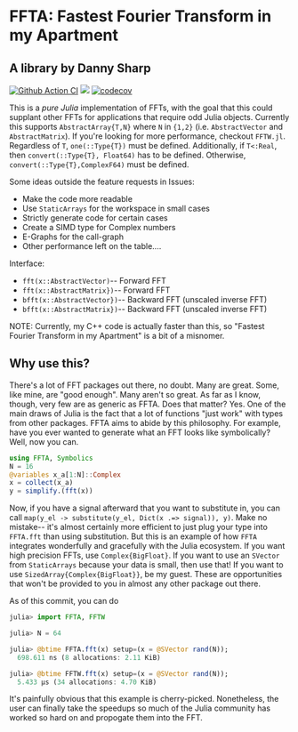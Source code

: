 # FFTA: Fastest Fourier Transform in my Apartment
## A library by Danny Sharp

[![Github Action CI](https://github.com/dannys4/FFTA.jl/workflows/CI/badge.svg)](https://github.com/dannys4/FFTA.jl/actions)
[![](https://img.shields.io/badge/docs-stable-blue.svg)](https://dannys4.github.io/FFTA.jl/stable/)
[![codecov](https://codecov.io/gh/dannys4/FFTA.jl/branch/main/graph/badge.svg)](https://codecov.io/gh/dannys4/FFTA.jl)

This is a *pure Julia* implementation of FFTs, with the goal that this could supplant other FFTs for applications that require odd Julia objects. Currently this supports `AbstractArray{T,N}` where `N` in `{1,2}` (i.e. `AbstractVector` and `AbstractMatrix`). If you're looking for more performance, checkout `FFTW.jl`. Regardless of `T`, `one(::Type{T})` must be defined. Additionally, if `T<:Real`, then `convert(::Type{T}, Float64)` has to be defined. Otherwise, `convert(::Type{T},ComplexF64)` must be defined.

Some ideas outside the feature requests in Issues:
- Make the code more readable
- Use `StaticArrays` for the workspace in small cases
- Strictly generate code for certain cases
- Create a SIMD type for Complex numbers
- E-Graphs for the call-graph
- Other performance left on the table....

Interface:
- `fft(x::AbstractVector)`-- Forward FFT
- `fft(x::AbstractMatrix})`-- Forward FFT
- `bfft(x::AbstractVector})`-- Backward FFT (unscaled inverse FFT)
- `bfft(x::AbstractMatrix})`-- Backward FFT (unscaled inverse FFT)

NOTE: Currently, my C++ code is actually faster than this, so "Fastest Fourier Transform in my Apartment" is a bit of a misnomer.


## Why use this?
There's a lot of FFT packages out there, no doubt. Many are great. Some, like mine, are "good enough". Many aren't so great. As far as I know, though, very few are as generic as FFTA. Does that matter? Yes. One of the main draws of Julia is the fact that a lot of functions "just work" with types from other packages. FFTA aims to abide by this philosophy. For example, have you ever wanted to generate what an FFT looks like symbolically? Well, now you can.
```julia
using FFTA, Symbolics
N = 16
@variables x_a[1:N]::Complex
x = collect(x_a)
y = simplify.(fft(x))
```
Now, if you have a signal afterward that you want to substitute in, you can call `map(y_el -> substitute(y_el, Dict(x .=> signal)), y)`. Make no mistake-- it's almost certainly more efficient to just plug your type into `FFTA.fft` than using substitution. But this is an example of how `FFTA` integrates wonderfully and gracefully with the Julia ecosystem. If you want high precision FFTs, use `Complex{BigFloat}`. If you want to use an `SVector` from `StaticArrays` because your data is small, then use that! If you want to use `SizedArray{Complex{BigFloat}}`, be my guest. These are opportunities that won't be provided to you in almost any other package out there.

As of this commit, you can do
```julia
julia> import FFTA, FFTW

julia> N = 64

julia> @btime FFTA.fft(x) setup=(x = @SVector rand(N));
  698.611 ns (8 allocations: 2.11 KiB)

julia> @btime FFTW.fft(x) setup=(x = @SVector rand(N));
  5.433 μs (34 allocations: 4.70 KiB)
```
It's painfully obvious that this example is cherry-picked. Nonetheless, the user can finally take the speedups so much of the Julia community has worked so hard on and propogate them into the FFT.
